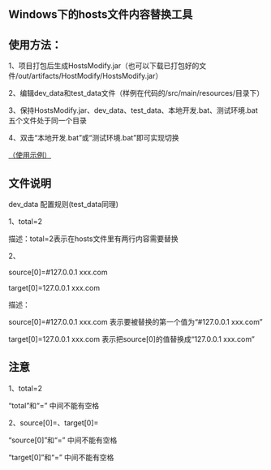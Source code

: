 Windows下的hosts文件内容替换工具
--

使用方法：
--
1、项目打包后生成HostsModify.jar（也可以下载已打包好的文件/out/artifacts/HostModify/HostsModify.jar）

2、编辑dev_data和test_data文件（样例在代码的/src/main/resources/目录下）

3、保持HostsModify.jar、dev_data、test_data、本地开发.bat、测试环境.bat五个文件处于同一个目录

4、双击“本地开发.bat”或“测试环境.bat”即可实现切换

<a href="./HostsModify.zip">（使用示例）</a>

文件说明
--
dev_data 配置规则(test_data同理)

1、total=2

描述：total=2表示在hosts文件里有两行内容需要替换

2、

source[0]=#127.0.0.1 xxx.com

target[0]=127.0.0.1 xxx.com

描述：

source[0]=#127.0.0.1 xxx.com 表示要被替换的第一个值为“#127.0.0.1 xxx.com”

target[0]=127.0.0.1 xxx.com 表示把source[0]的值替换成“127.0.0.1 xxx.com”

注意
--
1、total=2 

“total”和“=”  中间不能有空格

2、source[0]=、target[0]=

“source[0]”和“=” 中间不能有空格

“target[0]”和“=” 中间不能有空格

